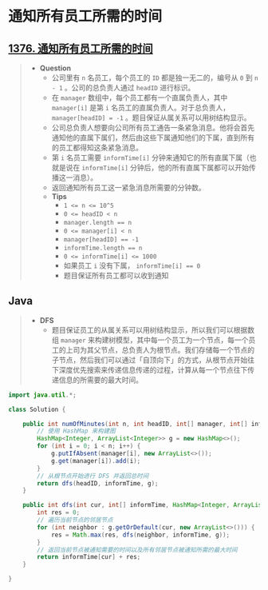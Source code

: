 # 通知所有员工所需的时间

## [1376. 通知所有员工所需的时间](https://leetcode.cn/problems/time-needed-to-inform-all-employees/)

> - **Question**
>   - 公司里有 `n` 名员工，每个员工的 `ID` 都是独一无二的，编号从 `0` 到 `n - 1` 。公司的总负责人通过 `headID` 进行标识。
>   - 在 `manager` 数组中，每个员工都有一个直属负责人，其中 `manager[i]` 是第 `i` 名员工的直属负责人。对于总负责人， `manager[headID] = -1` 。题目保证从属关系可以用树结构显示。
>   - 公司总负责人想要向公司所有员工通告一条紧急消息。他将会首先通知他的直属下属们，然后由这些下属通知他们的下属，直到所有的员工都得知这条紧急消息。
>   - 第 `i` 名员工需要 `informTime[i]` 分钟来通知它的所有直属下属（也就是说在 `informTime[i]` 分钟后，他的所有直属下属都可以开始传播这一消息）。
>   - 返回通知所有员工这一紧急消息所需要的分钟数。
>   - **Tips**
>     - `1 <= n <= 10^5`
>     - `0 <= headID < n`
>     - `manager.length == n`
>     - `0 <= manager[i] < n`
>     - `manager[headID] == -1`
>     - `informTime.length == n`
>     - `0 <= informTime[i] <= 1000`
>     - 如果员工 `i` 没有下属， `informTime[i] == 0`
>     - 题目保证所有员工都可以收到通知

## Java

> - **DFS**
>   - 题目保证员工的从属关系可以用树结构显示，所以我们可以根据数组 `manager` 来构建树模型，其中每一个员工为一个节点，每一个员工的上司为其父节点，总负责人为根节点。我们存储每一个节点的子节点，然后我们可以通过「自顶向下」的方式，从根节点开始往下深度优先搜索来传递信息传递的过程，计算从每一个节点往下传递信息的所需要的最大时间。

```java
import java.util.*;

class Solution {

    public int numOfMinutes(int n, int headID, int[] manager, int[] informTime) {
        // 使用 HashMap 来构建图
        HashMap<Integer, ArrayList<Integer>> g = new HashMap<>();
        for (int i = 0; i < n; i++) {
            g.putIfAbsent(manager[i], new ArrayList<>());
            g.get(manager[i]).add(i);
        }
        // 从根节点开始进行 DFS 并返回总时间
        return dfs(headID, informTime, g);
    }

    public int dfs(int cur, int[] informTime, HashMap<Integer, ArrayList<Integer>> g) {
        int res = 0;
        // 遍历当前节点的邻居节点
        for (int neighbor : g.getOrDefault(cur, new ArrayList<>())) {
            res = Math.max(res, dfs(neighbor, informTime, g));
        }
        // 返回当前节点被通知需要的时间以及所有邻居节点被通知所需的最大时间
        return informTime[cur] + res;
    }

}
```
